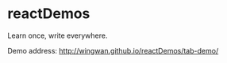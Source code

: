 # reactDemos
Learn once, write everywhere.


Demo address:
http://wingwan.github.io/reactDemos/tab-demo/